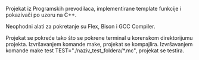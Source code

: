 Projekat iz Programskih prevodilaca, implementirane template funkcije i pokazivači po uzoru na C++. 

Neophodni alati za pokretanje su Flex, Bison i GCC Compiler.

Projekat se pokreće tako što se pokrene terminal u korenskom direktorijumu projekta. Izvršavanjem komande make, projekat se kompajlira. 
Izvršavanjem komande make test TEST="./naziv_test_foldera/*.mc", projekat se testira.
